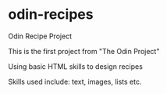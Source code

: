 # odin-recipes
Odin Recipe Project

This is the first project from "The Odin Project"

Using basic HTML skills to design recipes

Skills used include: text, images, lists etc.